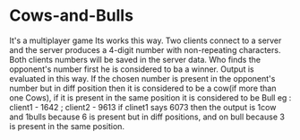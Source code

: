 # Cows-and-Bulls
It's a multiplayer game
Its works this way. Two clients connect to a server and the server produces a 4-digit number with non-repeating characters. 
Both clients numbers will be saved in the server data. Who finds the opponent's number first he is considered to ba a winner.
Output is evaluated in this way. If the chosen number is present in the opponent's number but in diff position then it is considered to be a cow(if more than one Cows), if it is present in the same position it is considered to be Bull
eg : client1 - 1642 ; client2 - 9613
if clinet1 says 6073 then the output is 1cow and 1bulls because 6 is present but in diff positions, and on bull because 3 is present in the same position.

